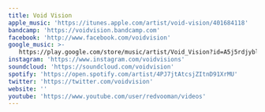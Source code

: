 ```yaml
---
title: Void Vision
apple_music: 'https://itunes.apple.com/artist/void-vision/401684118'
bandcamp: 'https://voidvision.bandcamp.com'
facebook: 'http://www.facebook.com/voidvision'
google_music: >-
   https://play.google.com/store/music/artist/Void_Vision?id=A5j5rdjybldotxt45w26q5suheq
instagram: 'https://www.instagram.com/voidvisions'
soundcloud: 'https://soundcloud.com/voidvision'
spotify: 'https://open.spotify.com/artist/4PJ7jtAtcsjZItnD91XrMU'
twitter: 'https://twitter.com/voidvision'
website: ''
youtube: 'https://www.youtube.com/user/redvooman/videos'
---
```

